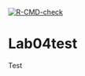 <!-- badges: start -->
[![R-CMD-check](https://github.com/kerni714/Lab04test/actions/workflows/R-CMD-check.yaml/badge.svg)](https://github.com/kerni714/Lab04test/actions/workflows/R-CMD-check.yaml)
<!-- badges: end -->

# Lab04test
Test

